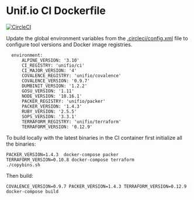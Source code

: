 # Unif.io CI Dockerfile
[![CircleCI](https://circleci.com/gh/unifio/dockerfile-ci.svg?style=svg)](https://circleci.com/gh/unifio/dockerfile-ci)

Update the global environment variables from the [.circleci/config.xml](./.circleci/config.xml) file to configure tool versions and Docker image registries.

```
  environment:
      ALPINE_VERSION: '3.10'
      CI_REGISTRY: 'unifio/ci'
      CI_MAJOR_VERSION: '4'
      COVALENCE_REGISTRY: 'unifio/covalence'
      COVALENCE_VERSION: '0.9.7'
      DUMBINIT_VERSION: '1.2.2'
      GOSU_VERSION: '1.11'
      NODE_VERSION: '10.16.1'
      PACKER_REGISTRY: 'unifio/packer'
      PACKER_VERSION: '1.4.3'
      RUBY_VERSION: '2.5.5'
      SOPS_VERSION: '3.3.1'
      TERRAFORM_REGISTRY: 'unifio/terraform'
      TERRAFORM_VERSION: '0.12.9'
```

To build locally with the latest binaries in the CI container first initialize all the binaries:

```
PACKER_VERSION=1.4.3  docker-compose packer
TERRAFORM_VERSION=0.10.8 docker-compose terraform
./copybins.sh
```
Then build:

```
COVALENCE_VERSION=0.9.7 PACKER_VERSION=1.4.3 TERRAFORM_VERSION=0.12.9 docker-compose build
```
